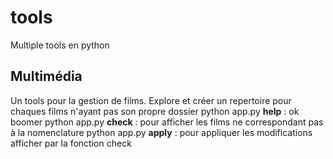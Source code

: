 # tools
Multiple tools en python

## Multimédia
Un tools pour la gestion de films. Explore et créer un repertoire pour chaques films n'ayant pas son propre dossier
python app.py **help**  : ok boomer
python app.py **check** : pour afficher les films ne correspondant pas à la nomenclature
python app.py **apply** : pour appliquer les modifications afficher par la fonction check

